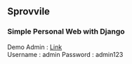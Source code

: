 <h2>Sprovvile</h2>
<h3>Simple Personal Web with Django</h3>

<p>
     Demo Admin : <a href="https://sprovvile.herokuapp.com/admin/login/">Link</a>
     <br>
     Username : admin
     Password : admin123
</p>
